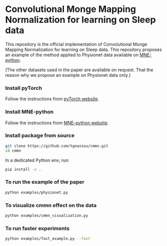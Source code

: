 # Convolutional Monge Mapping Normalization for learning on Sleep data

This repository is the official implementation of Convolutional Monge Mapping Normalization for learning on Sleep data. This repository proposes an example of the method applied to Physionet data available on [MNE-python](https://mne.tools/stable/index.html). 

(The other datasets used in the paper are available on request. That the reason why we propose an example on Physionet data only.)

### Install pyTorch

Follow the instructions from [pyTorch website](https://pytorch.org/).

### Install MNE-python

Follow the instructions from [MNE-python website](https://mne.tools/stable/install/index.html).

### Install package from source

```bash
git clone https://github.com/tgnassou/cmmn.git
cd cmmn
```

In a dedicated Python env, run:

```bash
pip install -e .
```

### To run the example of the paper

```bash
python examples/physionet.py
```

### To visualize cmmn effect on the data
    
```bash
python examples/cmmn_visualization.py
```

### To run faster experiments

```bash
python examples/fast_example.py --fast
```
